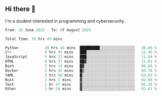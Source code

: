 ## Hi there 👋

I'm a student interested in programming and cybersecurity.
<!--START_SECTION:waka-->

```python
From: 29 June 2025 - To: 07 August 2025

Total Time: 76 hrs 49 mins

Python            28 hrs 44 mins  █████████░░░░░░░░░░░░░░░░   36.66 %
C++               9 hrs 45 mins   ███░░░░░░░░░░░░░░░░░░░░░░   12.45 %
JavaScript        9 hrs 21 mins   ███░░░░░░░░░░░░░░░░░░░░░░   11.94 %
HTML              8 hrs 37 mins   ██▓░░░░░░░░░░░░░░░░░░░░░░   11.01 %
Bash              5 hrs 14 mins   █▓░░░░░░░░░░░░░░░░░░░░░░░   06.69 %
Docker            3 hrs 45 mins   █▒░░░░░░░░░░░░░░░░░░░░░░░   04.78 %
YAML              2 hrs 50 mins   █░░░░░░░░░░░░░░░░░░░░░░░░   03.63 %
Rust              2 hrs 2 mins    ▓░░░░░░░░░░░░░░░░░░░░░░░░   02.60 %
Text              1 hr 47 mins    ▓░░░░░░░░░░░░░░░░░░░░░░░░   02.29 %
Other             1 hr 34 mins    ▓░░░░░░░░░░░░░░░░░░░░░░░░   02.01 %
```

<!--END_SECTION:waka-->

